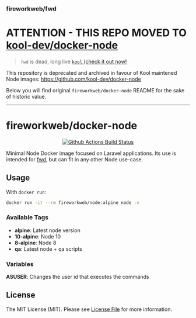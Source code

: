 ### fireworkweb/fwd

# ATTENTION - THIS REPO MOVED TO [kool-dev/docker-node](https://github.com/kool-dev/docker-node)

> `fwd` is dead, long live [`kool` (check it out now!](https://github.com/kool-dev/kool)

This repository is deprecated and archived in favour of Kool maintened Node images: https://github.com/kool-dev/docker-node

Below you will find original `fireworkweb/docker-node` README for the sake of historic value.

---

# fireworkweb/docker-node

<p align="center">
<a href="https://github.com/fireworkweb/docker-node/actions"><img src="https://github.com/fireworkweb/docker-node/workflows/CI/badge.svg" alt="Github Actions Build Status"></a>
</p>

Minimal Node Docker image focused on Laravel applications. Its use is intended for [fwd](https://github.com/fireworkweb/fwd), but can fit in any other Node use-case.

## Usage

With `docker run`:

```sh
docker run -it --rm fireworkweb/node:alpine node -v
```

### Available Tags

- **alpine**: Latest node version
- **10-alpine**: Node 10
- **8-alpine**: Node 8
- **qa**: Latest node + qa scripts

### Variables

**ASUSER**: Changes the user id that executes the commands

## License

The MIT License (MIT). Please see [License File](LICENSE.md) for more information.
